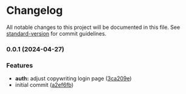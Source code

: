 # Changelog

All notable changes to this project will be documented in this file. See [standard-version](https://github.com/conventional-changelog/standard-version) for commit guidelines.

### 0.0.1 (2024-04-27)


### Features

* **auth:** adjust copywriting login page ([3ca209e](https://github.com/kolektivlabs/insutrust-fe/commit/3ca209e1dd67a0c2c61af7a7f0e028540faa7205))
* initial commit ([a2ef6fb](https://github.com/kolektivlabs/insutrust-fe/commit/a2ef6fb0b73e645c93c8c9e19ecbed5f0bba703f))
